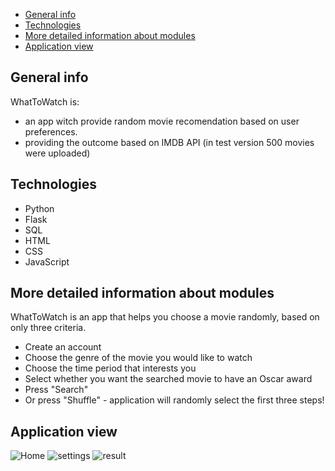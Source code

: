 * [General info](#general-info)
* [Technologies](#technologies)
* [More detailed information about modules](#more-detailed-information-about-modules)
* [Application view](#application-view)


## General info
WhatToWatch is:
<ul>
  <li>an app witch provide random movie recomendation based on user preferences. </li>
  <li>providing the outcome based on IMDB API (in test version 500 movies were uploaded)</li>
</ul>


## Technologies
<ul>
<li>Python</li>
  <li>Flask</li>
  <li>SQL</li>
  <li>HTML</li>
  <li>CSS</li>
  <li>JavaScript</li>
</ul>


## More detailed information about modules
WhatToWatch is an app that helps you choose a movie randomly, based on only three criteria.
<ul>
  <li>Create an account</li>
  <li>Choose the genre of the movie you would like to watch</li>
  <li>Choose the time period that interests you</li>
  <li>Select whether you want the searched movie to have an Oscar award</li>
  <li>Press "Search"</li>
  <li>Or press "Shuffle" - application will randomly select the first three steps!</li>
</ul>

## Application view
![Home](https://user-images.githubusercontent.com/84148576/139726371-6a05bcf1-ba33-4506-bb8d-a8ec5e7d7090.PNG)
![settings](https://user-images.githubusercontent.com/84148576/139726423-7a89292a-1d27-4cad-a37b-04af6979a27d.PNG)
![result](https://user-images.githubusercontent.com/84148576/139726437-d66317aa-3bee-483f-8e3d-b5ea69ac3a65.PNG)
